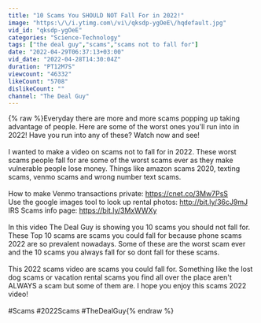 ```yaml
---
title: "10 Scams You SHOULD NOT Fall For in 2022!"
image: "https:\/\/i.ytimg.com\/vi\/qksdp-ygOeE\/hqdefault.jpg"
vid_id: "qksdp-ygOeE"
categories: "Science-Technology"
tags: ["the deal guy","scams","scams not to fall for"]
date: "2022-04-29T06:37:13+03:00"
vid_date: "2022-04-28T14:30:04Z"
duration: "PT12M7S"
viewcount: "46332"
likeCount: "5708"
dislikeCount: ""
channel: "The Deal Guy"
---
```

{% raw %}Everyday there are more and more scams popping up taking advantage of people. Here are some of the worst ones you'll run into in 2022! Have you run into any of these? Watch now and see!<br /><br />I wanted to make a video on scams not to fall for in 2022. These worst scams people fall for are some of the worst scams ever as they make vulnerable people lose money. Things like amazon scams 2020, texting scams, venmo scams and wrong number text scams.<br /><br />How to make Venmo transactions private: <a rel="nofollow" target="blank" href="https://cnet.co/3Mw7PsS">https://cnet.co/3Mw7PsS</a><br />Use the google images tool to look up rental photos: <a rel="nofollow" target="blank" href="http://bit.ly/36cJ9mJ">http://bit.ly/36cJ9mJ</a><br />IRS Scams info page: <a rel="nofollow" target="blank" href="https://bit.ly/3MxWWXy">https://bit.ly/3MxWWXy</a><br /><br />In this video The Deal Guy is showing you 10 scams you should not fall for. These Top 10 scams are scams you could fall for because phone scams 2022 are so prevalent nowadays. Some of these are the worst scam ever and the 10 scams you always fall for so dont fall for these scams.<br /><br />This 2022 scams video are scams you could fall for. Something like the lost dog scams or vacation rental scams you find all over the place aren't ALWAYS a scam but some of them are. I hope you enjoy this scams 2022 video!<br /><br />#Scams #2022Scams #TheDealGuy{% endraw %}
